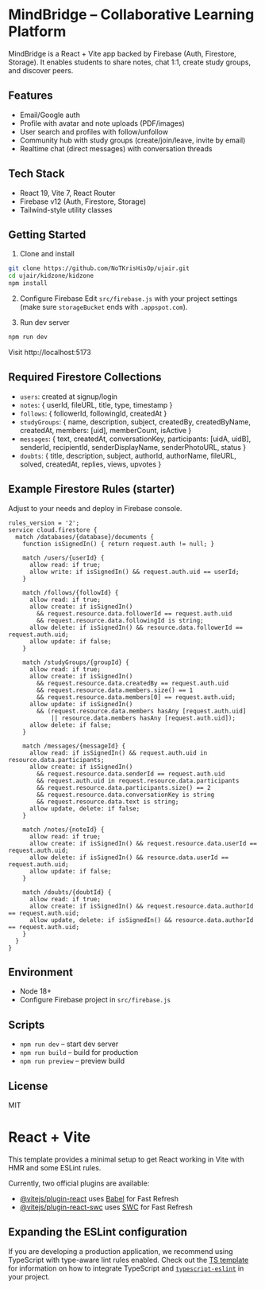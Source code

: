 # MindBridge – Collaborative Learning Platform

MindBridge is a React + Vite app backed by Firebase (Auth, Firestore, Storage). It enables students to share notes, chat 1:1, create study groups, and discover peers.

## Features
- Email/Google auth
- Profile with avatar and note uploads (PDF/images)
- User search and profiles with follow/unfollow
- Community hub with study groups (create/join/leave, invite by email)
- Realtime chat (direct messages) with conversation threads

## Tech Stack
- React 19, Vite 7, React Router
- Firebase v12 (Auth, Firestore, Storage)
- Tailwind-style utility classes

## Getting Started
1. Clone and install
```bash
git clone https://github.com/NoTKrisHisOp/ujair.git
cd ujair/kidzone/kidzone
npm install
```

2. Configure Firebase
Edit `src/firebase.js` with your project settings (make sure `storageBucket` ends with `.appspot.com`).

3. Run dev server
```bash
npm run dev
```
Visit http://localhost:5173

## Required Firestore Collections
- `users`: created at signup/login
- `notes`: { userId, fileURL, title, type, timestamp }
- `follows`: { followerId, followingId, createdAt }
- `studyGroups`: { name, description, subject, createdBy, createdByName, createdAt, members: [uid], memberCount, isActive }
- `messages`: { text, createdAt, conversationKey, participants: [uidA, uidB], senderId, recipientId, senderDisplayName, senderPhotoURL, status }
- `doubts`: { title, description, subject, authorId, authorName, fileURL, solved, createdAt, replies, views, upvotes }

## Example Firestore Rules (starter)
Adjust to your needs and deploy in Firebase console.
```
rules_version = '2';
service cloud.firestore {
  match /databases/{database}/documents {
    function isSignedIn() { return request.auth != null; }

    match /users/{userId} {
      allow read: if true;
      allow write: if isSignedIn() && request.auth.uid == userId;
    }

    match /follows/{followId} {
      allow read: if true;
      allow create: if isSignedIn()
        && request.resource.data.followerId == request.auth.uid
        && request.resource.data.followingId is string;
      allow delete: if isSignedIn() && resource.data.followerId == request.auth.uid;
      allow update: if false;
    }

    match /studyGroups/{groupId} {
      allow read: if true;
      allow create: if isSignedIn()
        && request.resource.data.createdBy == request.auth.uid
        && request.resource.data.members.size() == 1
        && request.resource.data.members[0] == request.auth.uid;
      allow update: if isSignedIn()
        && (request.resource.data.members hasAny [request.auth.uid]
            || resource.data.members hasAny [request.auth.uid]);
      allow delete: if false;
    }

    match /messages/{messageId} {
      allow read: if isSignedIn() && request.auth.uid in resource.data.participants;
      allow create: if isSignedIn()
        && request.resource.data.senderId == request.auth.uid
        && request.auth.uid in request.resource.data.participants
        && request.resource.data.participants.size() == 2
        && request.resource.data.conversationKey is string
        && request.resource.data.text is string;
      allow update, delete: if false;
    }

    match /notes/{noteId} {
      allow read: if true;
      allow create: if isSignedIn() && request.resource.data.userId == request.auth.uid;
      allow delete: if isSignedIn() && resource.data.userId == request.auth.uid;
      allow update: if false;
    }

    match /doubts/{doubtId} {
      allow read: if true;
      allow create: if isSignedIn() && request.resource.data.authorId == request.auth.uid;
      allow update, delete: if isSignedIn() && resource.data.authorId == request.auth.uid;
    }
  }
}
```

## Environment
- Node 18+
- Configure Firebase project in `src/firebase.js`

## Scripts
- `npm run dev` – start dev server
- `npm run build` – build for production
- `npm run preview` – preview build

## License
MIT

# React + Vite

This template provides a minimal setup to get React working in Vite with HMR and some ESLint rules.

Currently, two official plugins are available:

- [@vitejs/plugin-react](https://github.com/vitejs/vite-plugin-react/blob/main/packages/plugin-react) uses [Babel](https://babeljs.io/) for Fast Refresh
- [@vitejs/plugin-react-swc](https://github.com/vitejs/vite-plugin-react/blob/main/packages/plugin-react-swc) uses [SWC](https://swc.rs/) for Fast Refresh

## Expanding the ESLint configuration

If you are developing a production application, we recommend using TypeScript with type-aware lint rules enabled. Check out the [TS template](https://github.com/vitejs/vite/tree/main/packages/create-vite/template-react-ts) for information on how to integrate TypeScript and [`typescript-eslint`](https://typescript-eslint.io) in your project.
